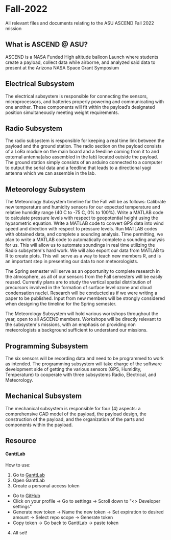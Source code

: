 # Fall-2022
All relevant files and documents relating to the ASU ASCEND Fall 2022 mission

## What is ASCEND @ ASU?
ASCEND is a NASA Funded High altitude balloon Launch where students create a payload, collect data while airborne, and analyzed said data to present at the Arizona NASA Space Grant Symposium


## Electrical Subsystem
The electrical subsystem is responsible for connecting the sensors, microprocessors, and batteries properly powering and communicating with one another. These components will fit within the payload’s designated position simultaneously meeting weight requirements.


## Radio Subsystem
The radio subsystem is responsible for keeping a real time link between the payload and the ground station. The radio section on the payload consists of a LoRa module on the main board and a feedline coming from it to and external antenna(also assembled in the lab) located outside the payload. The ground station simply consists of an arduino connected to a computer to output the serial data and a feedline that leads to a directional yagi antenna which we can assemble in the lab. 


## Meteorology Subsystem
The Meteorology Subsystem timeline for the Fall will be as follows: 
Calibrate new temperature and humidity sensors for our expected temperature and relative humidity range (40 C to -75 C, 0% to 100%). Write a MATLAB code to calculate pressure levels with respect to geopotential height using the hypsometric equation. Write a MATLAB code to convert GPS data into wind speed and direction with respect to pressure levels. Run MATLAB codes with obtained data, and complete a sounding analysis. Time permitting, we plan to write a MATLAB code to automatically complete a sounding analysis for us. This will allow us to automate soundings in real time utilizing the Radio subsystem's hard work. We will also export our data from MATLAB to R to create plots. This will serve as a way to teach new members R, and is an important step in presenting our data to non meteorologists. 

The Spring semester will serve as an opportunity to complete research in the atmosphere, as all of our sensors from the Fall semesters will be easily reused. Currently plans are to study the vertical spatial distribution of precursors involved in the formation of surface level ozone and cloud condensation nuclei. Research will be conducted as if we were writing a paper to be published. Input from new members will be strongly considered when designing the timeline for the Spring semester.

The Meteorology Subsystem will hold various workshops throughout the year, open to all ASCEND members. Workshops will be directly relevant to the subsystem's missions, with an emphasis on providing non meteorologists a background sufficient to understand our missions.


## Programming Subsystem
The six sensors will be recording data and need to be programmed to work as intended. The programming subsystem will take charge of the software development side of getting the various sensors (GPS, Humidity, Temperature) to cooperate with three subsystems Radio, Electrical, and Meteorology.


## Mechanical Subsystem
The mechanical subsystem is responsible for four (4) aspects: a comprehensive CAD model of the payload, the payload design, the construction of the payload, and  the organization of the parts and components within the payload.


## Resource

#### GanttLab
How to use:
1. Go to [GanttLab](https://www.ganttlab.com/)
2. Open GanttLab
3. Create a personal access token
  - Go to [GitHub](https://github.com/)
  - Click on your profile -> Go to settings -> Scroll down to "<> Developer settings"
  - Generate new token -> Name the new token -> Set expiration to desired amount -> Select repo scope -> Generate token
  - Copy token -> Go back to GanttLab -> paste token
4. All set!
